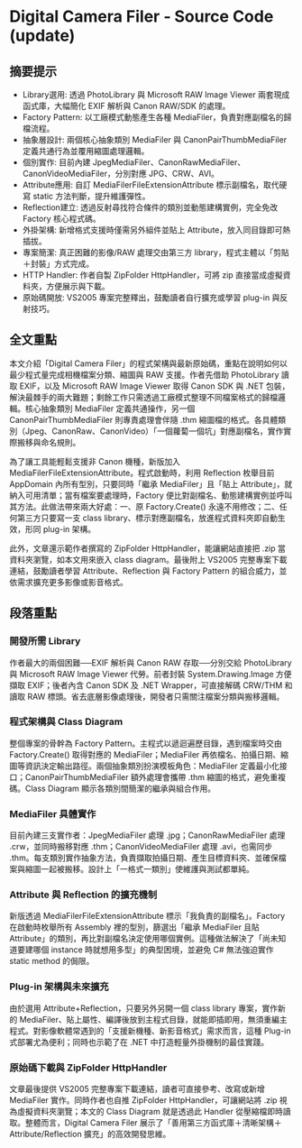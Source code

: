 # Digital Camera Filer ‑ Source Code (update)

## 摘要提示
- Library選用: 透過 PhotoLibrary 與 Microsoft RAW Image Viewer 兩套現成函式庫，大幅簡化 EXIF 解析與 Canon RAW/SDK 的處理。  
- Factory Pattern: 以工廠模式動態產生各種 MediaFiler，負責對應副檔名的歸檔流程。  
- 抽象層設計: 兩個核心抽象類別 MediaFiler 與 CanonPairThumbMediaFiler 定義共通行為並覆用縮圖處理邏輯。  
- 個別實作: 目前內建 JpegMediaFiler、CanonRawMediaFiler、CanonVideoMediaFiler，分別對應 JPG、CRW、AVI。  
- Attribute應用: 自訂 MediaFilerFileExtensionAttribute 標示副檔名，取代硬寫 static 方法判斷，提升維護彈性。  
- Reflection建立: 透過反射尋找符合條件的類別並動態建構實例，完全免改 Factory 核心程式碼。  
- 外掛架構: 新增格式支援時僅需另外組件並貼上 Attribute，放入同目錄即可熱插拔。  
- 專案簡潔: 真正困難的影像/RAW 處理交由第三方 library，程式主體以「剪貼＋封裝」方式完成。  
- HTTP Handler: 作者自製 ZipFolder HttpHandler，可將 zip 直接當成虛擬資料夾，方便展示與下載。  
- 原始碼開放: VS2005 專案完整釋出，鼓勵讀者自行擴充或學習 plug-in 與反射技巧。  

## 全文重點
本文介紹「Digital Camera Filer」的程式架構與最新原始碼，重點在說明如何以最少程式量完成相機檔案分類、縮圖與 RAW 支援。作者先借助 PhotoLibrary 讀取 EXIF，以及 Microsoft RAW Image Viewer 取得 Canon SDK 與 .NET 包裝，解決最棘手的兩大難題；剩餘工作只需透過工廠模式整理不同檔案格式的歸檔邏輯。核心抽象類別 MediaFiler 定義共通操作，另一個 CanonPairThumbMediaFiler 則專責處理會伴隨 .thm 縮圖檔的格式。各具體類別（Jpeg、CanonRaw、CanonVideo）「一個蘿蔔一個坑」對應副檔名，實作實際搬移與命名規則。

為了讓工具能輕鬆支援非 Canon 機種，新版加入 MediaFilerFileExtensionAttribute。程式啟動時，利用 Reflection 枚舉目前 AppDomain 內所有型別，只要同時「繼承 MediaFiler」且「貼上 Attribute」，就納入可用清單；當有檔案要處理時，Factory 便比對副檔名、動態建構實例並呼叫其方法。此做法帶來兩大好處：一、原 Factory.Create() 永遠不用修改；二、任何第三方只要寫一支 class library、標示對應副檔名，放進程式資料夾即自動生效，形同 plug-in 架構。

此外，文章還示範作者撰寫的 ZipFolder HttpHandler，能讓網站直接把 .zip 當資料夾瀏覽，如本文用來嵌入 class diagram。最後附上 VS2005 完整專案下載連結，鼓勵讀者學習 Attribute、Reflection 與 Factory Pattern 的組合威力，並依需求擴充更多影像或影音格式。

## 段落重點
### 開發所需 Library
作者最大的兩個困難──EXIF 解析與 Canon RAW 存取──分別交給 PhotoLibrary 與 Microsoft RAW Image Viewer 代勞。前者封裝 System.Drawing.Image 方便擷取 EXIF；後者內含 Canon SDK 及 .NET Wrapper，可直接解碼 CRW/THM 和讀取 RAW 標頭。省去底層影像處理後，開發者只需關注檔案分類與搬移邏輯。

### 程式架構與 Class Diagram
整個專案的骨幹為 Factory Pattern。主程式以遞迴遍歷目錄，遇到檔案時交由 Factory.Create() 取得對應的 MediaFiler；MediaFiler 再依檔名、拍攝日期、縮圖等資訊決定輸出路徑。兩個抽象類別扮演模板角色：MediaFiler 定義最小化接口；CanonPairThumbMediaFiler 額外處理會攜帶 .thm 縮圖的格式，避免重複碼。Class Diagram 顯示各類別間簡潔的繼承與組合作用。

### MediaFiler 具體實作
目前內建三支實作者：JpegMediaFiler 處理 .jpg；CanonRawMediaFiler 處理 .crw，並同時搬移對應 .thm；CanonVideoMediaFiler 處理 .avi，也需同步 .thm。每支類別實作抽象方法，負責擷取拍攝日期、產生目標資料夾、並確保檔案與縮圖一起被搬移。設計上「一格式一類別」使維護與測試都單純。

### Attribute 與 Reflection 的擴充機制
新版透過 MediaFilerFileExtensionAttribute 標示「我負責的副檔名」。Factory 在啟動時枚舉所有 Assembly 裡的型別，篩選出「繼承 MediaFiler 且貼 Attribute」的類別，再比對副檔名決定使用哪個實例。這種做法解決了「尚未知道要建哪個 instance 時就想用多型」的典型困境，並避免 C# 無法強迫實作 static method 的侷限。

### Plug-in 架構與未來擴充
由於選用 Attribute+Reflection，只要另外另開一個 class library 專案，實作新的 MediaFiler、貼上屬性、編譯後放到主程式目錄，就能即插即用，無須重編主程式。對影像軟體常遇到的「支援新機種、新影音格式」需求而言，這種 Plug-in 式部署尤為便利；同時也示範了在 .NET 中打造輕量外掛機制的最佳實踐。

### 原始碼下載與 ZipFolder HttpHandler
文章最後提供 VS2005 完整專案下載連結，讀者可直接參考、改寫或新增 MediaFiler 實作。同時作者也自推 ZipFolder HttpHandler，可讓網站將 .zip 視為虛擬資料夾瀏覽；本文的 Class Diagram 就是透過此 Handler 從壓縮檔即時讀取。整體而言，Digital Camera Filer 展示了「善用第三方函式庫＋清晰架構＋ Attribute/Reflection 擴充」的高效開發思維。